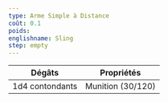 ```yaml
---
type: Arme Simple à Distance
coût: 0.1
poids:
englishname: Sling
step: empty
---
```

| Dégâts          | Propriétés        |
| --------------- | ----------------- |
| 1d4 contondants | Munition (30/120) |
